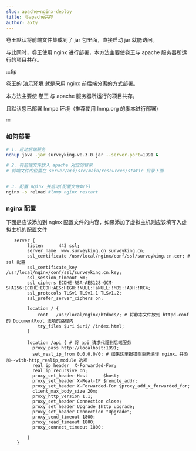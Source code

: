 ```yaml
---
slug: apache+nginx-deploy
title: 与apache共存
author: axty
---
```

卷王默认将前端文件集成到了 jar 包里面，直接启动 jar 就能访问。

与此同时，卷王使用 nginx 进行部署，本方法主要使卷王与 apache 服务器所运行的项目共存。

:::tip

卷王的 [演示环境](https://s.surveyking.cn) 就是采用 nginx 前后端分离的方式部署。

本方法主要使 卷王 与 apache 服务器所运行的项目共存。

且默认您已部署 lnmpa 环境（推荐使用 lnmp.org 的脚本进行部署）

:::

### 如何部署

```bash
# 1. 启动后端服务
nohup java -jar surveyking-v0.3.0.jar --server.port=1991 &

# 2. 将前端文件放入 apache 对应的目录
# 前端文件的位置在 server/api/src/main/resources/static 目录下面


# 3. 配置 nginx 并启动(配置文件如下)
nginx -s reload #lnmp nginx restart

```

### nginx 配置

下面是应该添加到 nginx 配置文件的内容，如果添加了虚拟主机则应该填写入虚拟主机的配置文件

```nginx
   server {
        listen      443 ssl;
        server_name  www.surveyking.cn surveyking.cn;
        ssl_certificate /usr/local/nginx/conf/ssl/surveyking.cn.cer; # ssl 配置
        ssl_certificate_key /usr/local/nginx/conf/ssl/surveyking.cn.key;
        ssl_session_timeout 5m;
        ssl_ciphers ECDHE-RSA-AES128-GCM-SHA256:ECDHE:ECDH:AES:HIGH:!NULL:!aNULL:!MD5:!ADH:!RC4;
        ssl_protocols TLSv1 TLSv1.1 TLSv1.2;
        ssl_prefer_server_ciphers on;

        location / {
            root   /usr/local/nginx/htdocs/; # 将静态文件放到 httpd.conf 的 DocumentRoot 选项的路径内
            try_files $uri $uri/ /index.html;
        }

        location /api { # 将 api 请求代理到后端服务
          proxy_pass http://localhost:1991;
          set_real_ip_from 0.0.0.0/0; # 如果这里报错则重新编译 nginx，并添加--with-http_realip_module 选项
          real_ip_header  X-Forwarded-For;
          real_ip_recursive on;
          proxy_set_header Host      $host;
          proxy_set_header X-Real-IP $remote_addr;
          proxy_set_header X-Forwarded-For $proxy_add_x_forwarded_for;
          client_max_body_size 20m;
          proxy_http_version 1.1;
          proxy_set_header Connection close;
          proxy_set_header Upgrade $http_upgrade;
          proxy_set_header Connection "Upgrade";
          proxy_send_timeout 1800;
          proxy_read_timeout 1800;
          proxy_connect_timeout 1800;

        }
    }
```